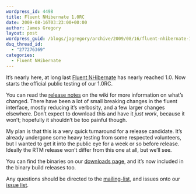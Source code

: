 ```yaml
---
wordpress_id: 4498
title: Fluent NHibernate 1.0RC
date: 2009-08-16T03:23:00+00:00
author: James Gregory
layout: post
wordpress_guid: /blogs/jagregory/archive/2009/08/16/fluent-nhibernate-1-0rc.aspx
dsq_thread_id:
  - "277276369"
categories:
  - Fluent NHibernate
---
```

It&#8217;s nearly here, at long last [Fluent NHibernate](http://fluentnhibernate.org) has nearly reached 1.0. Now starts the official public testing of our 1.0RC.

You can read the [release notes](http://wiki.fluentnhibernate.org/Release_notes_1.0) on the wiki for more information on what&#8217;s changed. There have been a lot of small breaking changes in the fluent interface, mostly reducing it&#8217;s verbosity, and a few larger changes elsewhere. Don&#8217;t expect to download this and have it _just work_, because it won&#8217;t; hopefully it shouldn&#8217;t be too painful though.

My plan is that this is a very quick turnaround for a release candidate. It&#8217;s already undergone some heavy testing from some respected volunteers, but I wanted to get it into the public eye for a week or so before release. Ideally the RTM release won&#8217;t differ from this one at all, but we&#8217;ll see.

You can find the binaries on our [downloads page](http://fluentnhibernate.org/downloads), and it&#8217;s now included in the binary build releases too.

Any questions should be directed to the [mailing-list](http://groups.google.com/group/fluent-nhibernate), and issues onto our [issue list](http://code.google.com/p/fluent-nhibernate/issues/list).
